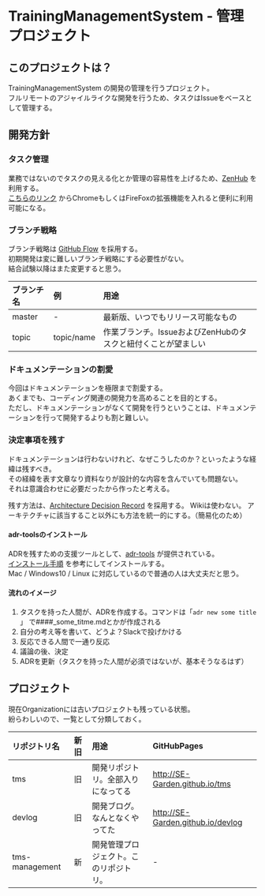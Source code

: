 # TrainingManagementSystem - 管理プロジェクト

## このプロジェクトは？
TrainingManagementSystem の開発の管理を行うプロジェクト。  
フルリモートのアジャイルライクな開発を行うため、タスクはIssueをベースとして管理する。 

## 開発方針

### タスク管理
業務ではないのでタスクの見える化とか管理の容易性を上げるため、[ZenHub](https://github.com/SE-Garden/tms-management/edit/master/README.md#workspaces/tms-management-5cc2c43736b4b64850a0b79b/board?repos=183573990) を利用する。  
[こちらのリンク](https://www.zenhub.com/extension) からChromeもしくはFireFoxの拡張機能を入れると便利に利用可能になる。

### ブランチ戦略
ブランチ戦略は [GitHub Flow](https://gist.github.com/Gab-km/3705015) を採用する。  
初期開発は変に難しいブランチ戦略にする必要性がない。  
結合試験以降はまた変更すると思う。

|ブランチ名|例|用途|
|:---|:---|:---|
|master|-|最新版、いつでもリリース可能なもの|
|topic|topic/name|作業ブランチ。IssueおよびZenHubのタスクと紐付くことが望ましい|

### ドキュメンテーションの割愛
今回はドキュメンテーションを極限まで割愛する。  
あくまでも、コーディング関連の開発力を高めることを目的とする。  
ただし、ドキュメンテーションがなくて開発を行うということは、ドキュメンテーションを行って開発するよりも割と難しい。

### 決定事項を残す
ドキュメンテーションは行わないけれど、なぜこうしたのか？といったような経緯は残すべき。  
その経緯を表す文章なり資料なりが設計的な内容を含んでいても問題ない。  
それは意識合わせに必要だったから作ったと考える。

残す方法は、[Architecture Decision Record](http://thinkrelevance.com/blog/2011/11/15/documenting-architecture-decisions) を採用する。  Wikiは使わない。
アーキテクチャに該当すること以外にも方法を統一的にする。（簡易化のため）

#### adr-toolsのインストール
ADRを残すための支援ツールとして、[adr-tools](https://github.com/npryce/adr-tools) が提供されている。  
[インストール手順](https://github.com/npryce/adr-tools/blob/master/INSTALL.md) を参考にしてインストールする。  
Mac / Windows10 / Linux に対応しているので普通の人は大丈夫だと思う。  

#### 流れのイメージ
1. タスクを持った人間が、ADRを作成する。コマンドは「`adr new some title` 」 で####_some_titme.mdとかが作成される
1. 自分の考え等を書いて、どうよ？Slackで投げかける
1. 反応できる人間で一通り反応
1. 議論の後、決定
1. ADRを更新（タスクを持った人間が必須ではないが、基本そうなるはず）

## プロジェクト
現在Organizationには古いプロジェクトも残っている状態。  
紛らわしいので、一覧として分類しておく。

|リポジトリ名|新旧|用途|GitHubPages|
|:---|:--|:--|:--|
|tms|旧|開発リポジトリ。全部入りになってる|http://SE-Garden.github.io/tms|
|devlog|旧|開発ブログ。なんとなくやってた|http://SE-Garden.github.io/devlog|
|tms-management|新|開発管理プロジェクト。このリポジトリ。|-|

